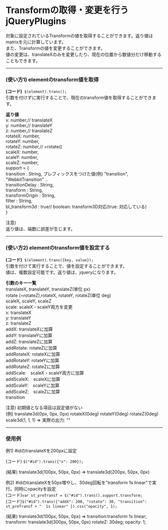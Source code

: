 # Transformの取得・変更を行うjQueryPlugins
対象に設定されているTransformの値を取得することができます。返り値はmatrixを元に計算しています。  
また、Transformの値を変更することができます。  
値の変更は、translateXのみを変更したり、現在の位置から数値分だけ移動することもできます。

---
### (使い方1) elementのtransform値を取得  
**(コード)**` $(element).trans();`  
引数を付けずに実行することで、現在のtransform値を取得することができます。  

**返り値**  
x: number,// translateX  
y: number,// translateY  
z: number,// translateZ  
rotateX: number,  
rotateY: number,  
rotateZ: number,// =rotate()  
scaleX: number,  
scaleY: number,  
scaleZ: number,  
support = {  
  transition      : String, プレフィックスをつけた値(例) "transition", "WebkitTransition" ..  
  transitionDelay : String,  
  transform       : String,  
  transformOrigin : String,  
  filter          : String,  
  bl_transform3d  : true// boolean: transform3D対応(true: 対応している)  
}

注意)  
返り値は、端数に誤差が生じます。

---
### (使い方2) elementのtransform値を設定する
**(コード)**` $(element).trans({key, value});`  
 引数を付けて実行することで、値を設定することができます。  
値は、複数設定可能です。返り値は、jqueryになります。

**引数のキー一覧**  
translateX, translateY, translateZ(単位 px)  
rotate (=rotateZ),rotateX, rotateY, rotateZ(単位 deg)  
scaleX, scaleY, scaleZ  
scale: scaleX・scaleY両方を変更  
x: translateX  
y: translateY  
z: translateZ  
addX: translateXに加算  
addY: translateYに加算  
addZ: translateZに加算  
addRotate: rotateZに加算  
addRotateX: rotateXに加算  
addRotateY: rotateYに加算  
addRotateZ: rotateZに加算  
addScale:　scaleX・scaleY両方に加算  
addScaleX:　scaleXに加算  
addScaleY:　scaleYに加算  
addScaleZ:　scaleZに加算  
transition

注意) 初期値となる項目は設定値がない  
     (例) translate3d(0px, 0px, 0px) rotateX(0deg) rotateY(0deg) rotateZ(0deg) scale3d(1, 1, 1) => 実際の出力: ""

---
### 使用例

例1) #idのtranslateXを200pxに設定

(コード) `$("#id").trans({"x": 200});`

(結果) translate3d(100px, 50px, 0px) => translate3d(200px, 50px, 0px)


例2) #idのtranslateXを50px増やし、30deg回転を"transform 1s linear"で実行。同時にopacityを設定  
(コード)`var st_preTransf = $("#id").trans().support.transform;`  
(コード)`$("#id").trans({"addX": 200, "rotate": 30, "transition": st_preTransf + "  1s linear" }).css("opacity", 1);`

(結果) translate3d(100px, 50px, 0px)
        => transition:transform 1s linear; transform: translate3d(300px, 50px, 0px) rotateZ: 30deg; opacity: 1;
